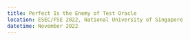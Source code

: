 ```yaml
---
title: Perfect Is the Enemy of Test Oracle
location: ESEC/FSE 2022, National University of Singapore
datetime: November 2022
---
```

